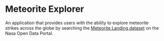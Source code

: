 # Meteorite Explorer
An application that provides users with the ability to explore meteorite strikes across the globe by searching the [Meteorite Landing dataset](https://data.nasa.gov/Space-Science/Meteorite-Landings/gh4g-9sfh) on the Nasa Open Data Portal.
